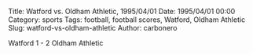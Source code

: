 Title: Watford vs. Oldham Athletic, 1995/04/01
Date: 1995/04/01 00:00
Category: sports
Tags: football, football scores, Watford, Oldham Athletic
Slug: watford-vs-oldham-athletic
Author: carbonero


Watford 1 - 2 Oldham Athletic
